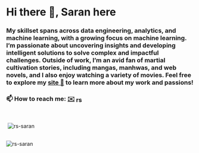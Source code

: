 <h1 align="left"> Hi there 👋, Saran here </h1>

<h3 align="left">My skillset spans across data engineering, analytics, and machine learning, with a growing focus on machine learning. I’m passionate about uncovering insights and developing intelligent solutions to solve complex and impactful challenges. Outside of work, I’m an avid fan of martial cultivation stories, including mangas, manhwas, and web novels, and I also enjoy watching a variety of movies. Feel free to explore my <a href="https://rs-saran.github.io/">site 🔗</a> to learn more about my work and passions!</h3>
<h3 align="left">📫 How to reach me:  <a href = "mailto: rs.saran.reddy@gmail.com">✉️</a> <a href="https://linkedin.com/in/rs-saran" target="blank"><img align="center" src="https://raw.githubusercontent.com/rahuldkjain/github-profile-readme-generator/master/src/images/icons/Social/linked-in-alt.svg" alt="rs-saran" height="17" width="20" /></a> </h3>

<p>&nbsp;</p>

<!--
**rs-saran/rs-saran** is a ✨ _special_ ✨ repository because its `README.md` (this file) appears on your GitHub profile.

Here are some ideas to get you started:

- 🔭 I’m currently working on ...
- 🌱 I’m currently learning ...
- 👯 I’m looking to collaborate on ...
- 🤔 I’m looking for help with ...
- 💬 Ask me about ...
- 📫 How to reach me: ...
- 😄 Pronouns: ...
- ⚡ Fun fact: ...
-->





<p align="left">&nbsp;<img align="center" src="https://github-readme-stats.vercel.app/api?username=rs-saran&show_icons=true&locale=en&theme=dark" alt="rs-saran" /></p>
<p align="left"><br><img align="center" src="https://github-readme-streak-stats.herokuapp.com/?user=rs-saran&theme=dark" alt="rs-saran" /></p>
